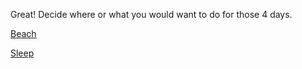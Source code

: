 Great! Decide where or what you would want to do for those 4 days.

[Beach](spending-time)

[Sleep](comment)
